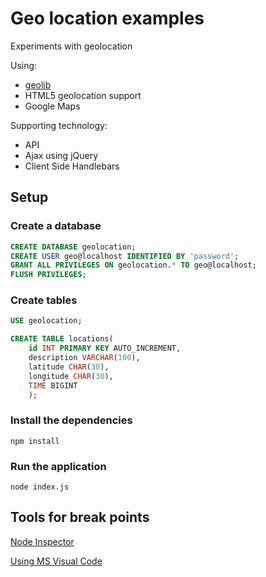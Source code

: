 # Geo location examples

Experiments with geolocation

Using:

* [geolib](https://www.npmjs.com/package/geolib)
* HTML5 geolocation support
* Google Maps

Supporting technology:

* API
* Ajax using jQuery
* Client Side Handlebars

## Setup

### Create a database

```sql
CREATE DATABASE geolocation;
CREATE USER geo@localhost IDENTIFIED BY 'password';
GRANT ALL PRIVILEGES ON geolocation.* TO geo@localhost;
FLUSH PRIVILEGES;
```

### Create tables

```sql
USE geolocation;

CREATE TABLE locations(
    id INT PRIMARY KEY AUTO_INCREMENT,
    description VARCHAR(100),
    latitude CHAR(30),
    longitude CHAR(30),
    TIME BIGINT
    );
```

### Install the dependencies

`npm install`

### Run the application

`node index.js`

## Tools for break points

  [Node Inspector](https://github.com/node-inspector/node-inspector)

  [Using MS Visual Code](http://stackoverflow.com/questions/30023736/mocha-breakpoints-using-visual-studio-code)
